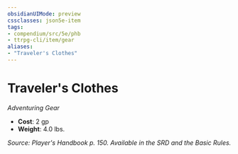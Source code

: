 ```yaml
---
obsidianUIMode: preview
cssclasses: json5e-item
tags:
- compendium/src/5e/phb
- ttrpg-cli/item/gear
aliases: 
- "Traveler's Clothes"
---
```

# Traveler's Clothes
*Adventuring Gear*  

- **Cost**: 2 gp
- **Weight**: 4.0 lbs.

*Source: Player's Handbook p. 150. Available in the SRD and the Basic Rules.*